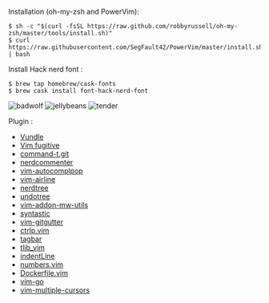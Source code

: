 Installation (oh-my-zsh and PowerVim):

	$ sh -c "$(curl -fsSL https://raw.github.com/robbyrussell/oh-my-zsh/master/tools/install.sh)"
	$ curl https://raw.githubusercontent.com/SegFault42/PowerVim/master/install.sh | bash
	
Install Hack nerd font :

	$ brew tap homebrew/cask-fonts
	$ brew cask install font-hack-nerd-font

![badwolf](https://user-images.githubusercontent.com/9384676/42127746-8301d708-7c9e-11e8-8df7-7cc19f5af3f4.png)
![jellybeans](https://user-images.githubusercontent.com/9384676/42127749-ab6aec2a-7c9e-11e8-9f7d-4545819f9d14.png)
![tender](https://user-images.githubusercontent.com/9384676/42127760-c4405a32-7c9e-11e8-97eb-99ac41de12b9.png)

Plugin : 
- [Vundle](https://github.com/VundleVim/Vundle.vim)
- [Vim fugitive](https://github.com/tpope/vim-fugitive)
- [command-t.git](https://github.com/command-t.git)
- [nerdcommenter](https://github.com/scrooloose/nerdcommenter)
- [vim-autocomplpop](https://github.com/othree/vim-autocomplpop)
- [vim-airline](https://github.com/vim-airline/vim-airline)
- [nerdtree](https://github.com/scrooloose/nerdtree)
- [undotree](https://github.com/mbbill/undotree)
- [vim-addon-mw-utils](https://github.com/MarcWeber/vim-addon-mw-utils)
- [syntastic](https://github.com/vim-syntastic/syntastic)
- [vim-gitgutter](https://github.com/airblade/vim-gitgutter)
- [ctrlp.vim](https://github.com/ctrlpvim/ctrlp.vim)
- [tagbar](https://github.com/majutsushi/tagbar)
- [tlib_vim](https://github.com/tomtom/tlib_vim)
- [indentLine](https://github.com/Yggdroot/indentLine)
- [numbers.vim](https://github.com/myusuf3/numbers.vim)
- [Dockerfile.vim](https://github.com/ekalinin/Dockerfile.vim)
- [vim-go](https://github.com/fatih/vim-go)
- [vim-multiple-cursors](https://github.com/terryma/vim-multiple-cursors)
